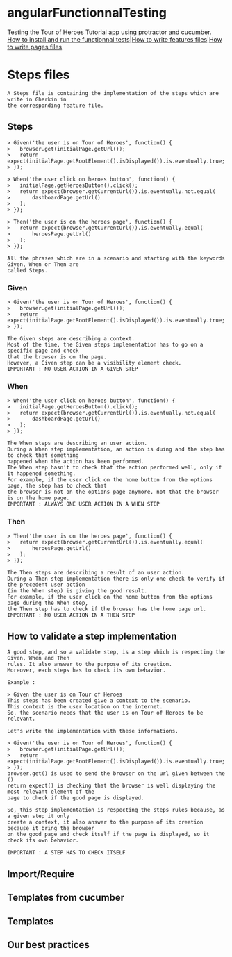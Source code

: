# angularFunctionnalTesting

Testing the Tour of Heroes Tutorial app using protractor and cucumber.
[How to install and run the functionnal tests](../)|[How to write features files](../features)|[How to write pages files](../pages)

# Steps files

    A Steps file is containing the implementation of the steps which are write in Gherkin in
    the corresponding feature file.

## Steps

    > Given('the user is on Tour of Heroes', function() {
    >   browser.get(initialPage.getUrl());
    >   return expect(initialPage.getRootElement().isDisplayed()).is.eventually.true;
    > });

    > When('the user click on heroes button', function() {
    >   initialPage.getHeroesButton().click();
    >   return expect(browser.getCurrentUrl()).is.eventually.not.equal(
    >       dashboardPage.getUrl()
    >   );
    > });

    > Then('the user is on the heroes page', function() {
    >   return expect(browser.getCurrentUrl()).is.eventually.equal(
    >       heroesPage.getUrl()
    >   );
    > });

    All the phrases which are in a scenario and starting with the keywords Given, When or Then are
    called Steps.

### Given

    > Given('the user is on Tour of Heroes', function() {
    >   browser.get(initialPage.getUrl());
    >   return expect(initialPage.getRootElement().isDisplayed()).is.eventually.true;
    > });

    The Given steps are describing a context.
    Most of the time, the Given steps implementation has to go on a specific page and check
    that the browser is on the page.
    However, a Given step can be a visibility element check.
    IMPORTANT : NO USER ACTION IN A GIVEN STEP

### When

    > When('the user click on heroes button', function() {
    >   initialPage.getHeroesButton().click();
    >   return expect(browser.getCurrentUrl()).is.eventually.not.equal(
    >       dashboardPage.getUrl()
    >   );
    > });

    The When steps are describing an user action.
    During a When step implementation, an action is duing and the step has to check that something
    happened when the action has been performed.
    The When step hasn't to check that the action performed well, only if it happened something.
    For example, if the user click on the home button from the options page, the step has to check that
    the browser is not on the options page anymore, not that the browser is on the home page.
    IMPORTANT : ALWAYS ONE USER ACTION IN A WHEN STEP

### Then

    > Then('the user is on the heroes page', function() {
    >   return expect(browser.getCurrentUrl()).is.eventually.equal(
    >       heroesPage.getUrl()
    >   );
    > });

    The Then steps are describing a result of an user action.
    During a Then step implementation there is only one check to verify if the precedent user action
    (in the When step) is giving the good result.
    For example, if the user click on the home button from the options page during the When step,
    the Then step has to check if the browser has the home page url.
    IMPORTANT : NO USER ACTION IN A THEN STEP

## How to validate a step implementation

    A good step, and so a validate step, is a step which is respecting the Given, When and Then
    rules. It also answer to the purpose of its creation.
    Moreover, each steps has to check its own behavior.

    Example :

    > Given the user is on Tour of Heroes
    This steps has been created give a context to the scenario.
    This context is the user location on the internet.
    So, the scenario needs that the user is on Tour of Heroes to be relevant.

    Let's write the implementation with these informations.

    > Given('the user is on Tour of Heroes', function() {
    >   browser.get(initialPage.getUrl());
    >   return expect(initialPage.getRootElement().isDisplayed()).is.eventually.true;
    > });
    browser.get() is used to send the browser on the url given between the ()
    return expect() is checking that the browser is well displaying the most relevant element of the
    page to check if the good page is displayed.

    So, this step implementation is respecting the steps rules because, as a given step it only
    create a context, it also answer to the purpose of its creation because it bring the browser
    on the good page and check itself if the page is displayed, so it check its own behavior.

    IMPORTANT : A STEP HAS TO CHECK ITSELF

## Import/Require

## Templates from cucumber

## Templates

## Our best practices
